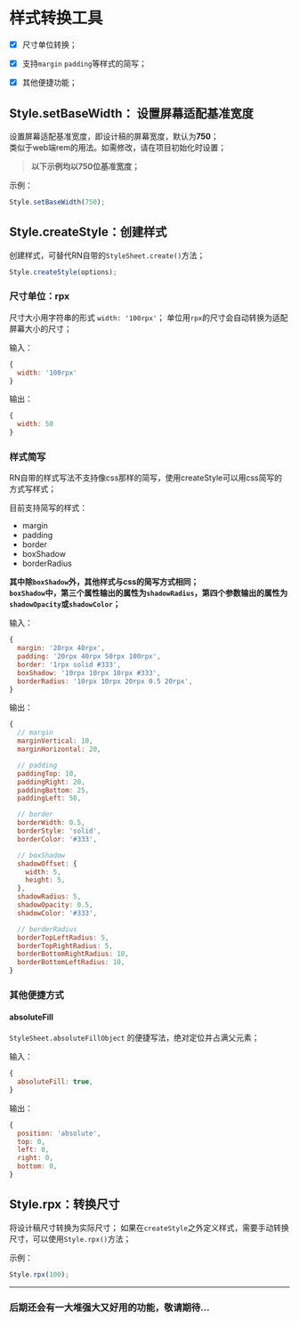 # 样式转换工具

- [x] 尺寸单位转换；
- [x] 支持`margin` `padding`等样式的简写；
- [x] 其他便捷功能；


## Style.setBaseWidth： 设置屏幕适配基准宽度
设置屏幕适配基准宽度，即设计稿的屏幕宽度，默认为**750**；  
类似于web端rem的用法。如需修改，请在项目初始化时设置；  
> **以下示例均以750位基准宽度；**

示例：
```js
Style.setBaseWidth(750);  
```

## Style.createStyle：创建样式
创建样式，可替代RN自带的`StyleSheet.create()`方法；

```js
Style.createStyle(options);
```

### 尺寸单位：rpx

尺寸大小用字符串的形式 `width: '100rpx'`；
单位用`rpx`的尺寸会自动转换为适配屏幕大小的尺寸；

输入：
```js
{
  width: '100rpx'
}
```

输出：
```js
{
  width: 50
}
```

### 样式简写

RN自带的样式写法不支持像css那样的简写，使用createStyle可以用css简写的方式写样式；

目前支持简写的样式：

- margin
- padding
- border
- boxShadow
- borderRadius

**其中除`boxShadow`外，其他样式与css的简写方式相同；**  
**`boxShadow`中，第三个属性输出的属性为`shadowRadius`，第四个参数输出的属性为`shadowOpacity`或`shadowColor`；**

输入：
```js
{
  margin: '20rpx 40rpx',
  padding: '20rpx 40rpx 50rpx 100rpx',
  border: '1rpx solid #333',
  boxShadow: '10rpx 10rpx 10rpx #333',
  borderRadius: '10rpx 10rpx 20rpx 0.5 20rpx',
}
```

输出：
```js
{
  // margin
  marginVertical: 10,
  marginHorizontal: 20,

  // padding
  paddingTop: 10,
  paddingRight: 20,
  paddingBottom: 25,
  paddingLeft: 50,

  // border
  borderWidth: 0.5,
  borderStyle: 'solid',
  borderColor: '#333',

  // boxShadow
  shadowOffset: {
    width: 5,
    height: 5,
  },
  shadowRadius: 5,
  shadowOpacity: 0.5,
  shadowColor: '#333',

  // borderRadius
  borderTopLeftRadius: 5,
  borderTopRightRadius: 5,
  borderBottomRightRadius: 10,
  borderBottomLeftRadius: 10,
}
```

### 其他便捷方式

#### absoluteFill
`StyleSheet.absoluteFillObject` 的便捷写法，绝对定位并占满父元素；

输入：
```js
{
  absoluteFill: true,
}
```
输出：
```js
{
  position: 'absolute',
  top: 0,
  left: 0,
  right: 0,
  bottom: 0,
}
```

## Style.rpx：转换尺寸
将设计稿尺寸转换为实际尺寸；
如果在`createStyle`之外定义样式，需要手动转换尺寸，可以使用`Style.rpx()`方法；

示例：
```js
Style.rpx(100);
```

---
### 后期还会有一大堆强大又好用的功能，敬请期待...